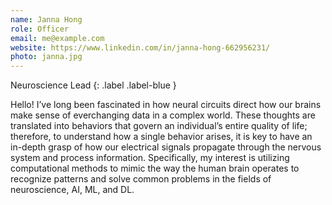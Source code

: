 ```yaml
---
name: Janna Hong
role: Officer
email: me@example.com
website: https://www.linkedin.com/in/janna-hong-662956231/
photo: janna.jpg
---
```


Neuroscience Lead
{: .label .label-blue }

Hello! I’ve long been fascinated in how neural circuits direct how our brains make sense of everchanging data in a complex world. These thoughts are translated into behaviors that govern an individual’s entire quality of life; therefore, to understand how a single behavior arises, it is key to have an in-depth grasp of how our electrical signals propagate through the nervous system and process information. Specifically, my interest is utilizing computational methods to mimic the way the human brain operates to recognize patterns and solve common problems in the fields of neuroscience, AI, ML, and DL.
